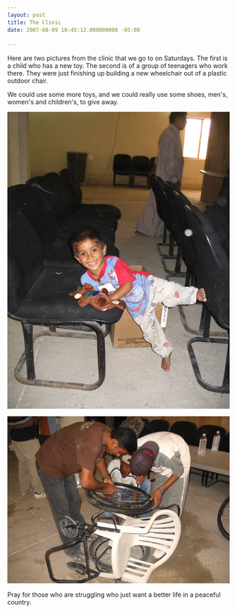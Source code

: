 ```yaml
---
layout: post
title: The Clinic
date: 2007-08-09 10:45:12.000000000 -05:00

---
```

<p>Here are two pictures from the clinic that we go to on Saturdays. The first is a child who has a new toy. The second is of a group of teenagers who work there. They were just finishing up building a new wheelchair out of a plastic outdoor chair.</p>
<p>We could use some more toys, and we could really use some shoes, men's, women's and children's, to give away.</p>

![Child With a New Toy](/assets/20070809-005.jpg)

![Wheelchair](/assets/20070809-002.jpg)

<p>Pray for those who are struggling who just want a better life in a peaceful country. </p>
